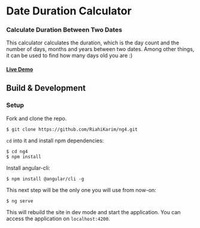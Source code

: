 # Date Duration Calculator

### Calculate Duration Between Two Dates

This calculator calculates the duration, which is the day count and the number of days, months and years between two dates. Among other things, it can be used to find how many days old you are  :)
#### [Live Demo](https://riahikarim.github.io/ng4/dist/)
## Build & Development
### Setup

Fork and clone the repo. 
```shell
$ git clone https://github.com/RiahiKarim/ng4.git
```

`cd` into it and install npm dependencies:

```shell
$ cd ng4
$ npm install
```

Install angular-cli:

```shell
$ npm install @angular/cli -g
```

This next step will be the only one you will use from now-on:

```shell
$ ng serve
```

This will rebuild the site in dev mode and start the application. You can access the application on `localhost:4200`.
